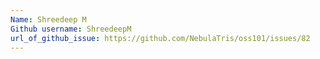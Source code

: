 ```yaml
---
Name: Shreedeep M
Github username: ShreedeepM
url_of_github_issue: https://github.com/NebulaTris/oss101/issues/82
---
```

